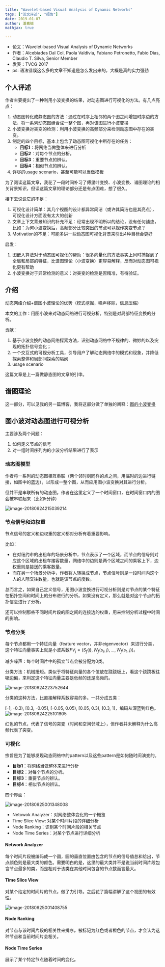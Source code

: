 ```yaml
---
title: "Wavelet-based Visual Analysis of Dynamic Networks"
tags: ["论文评述", "报告"]
date: 2019-01-07
author: 潘嘉铖
mathjax: true

---
```


- 论文：Wavelet-based Visual Analysis of Dynamic Networks
- 作者：Alcebiades Dal Col, Paola Valdivia, Fabiano Petronetto, Fabio Dias, Claudio T. Silva, Senior Member
- 发表：TVCG 2017
- ps: 语法错误这么多的文章不知道是怎么发出来的，大概是真的实力强劲



## 个人评述

作者主要提出了一种利用小波变换的结果，对动态图进行可视化的方法。有几点亮点：

1. 动态图转化成静态图的方法：通过在时序上相邻的两个图之间增加时序边的方法，将一系列动态图组合成一整个图，再对该图进行小波变换
2. 小波变换对突变的检测：利用小波变换的高频部分来检测动态图中存在的突变。
3. 制定的四个目标，基本上包含了动态图可视化中所存在的任务：
   - **目标1**：将网络当做整体来进行分析
   - **目标2**：对每个节点的分析。
   - **目标3**：重要节点的辨认。
   - **目标4**：相似节点的辨认。
4. 详尽的usage scenario，甚至可能可以当做模板

为了阅读这篇文章，我花了一段时间补习了傅里叶变换、小波变换、谱图理论的相关背景知识，但读这篇文章的理论部分还是有点困难，想了很久。

接下去说说它的不足：

1. 可视化设计简单：其几个视图的设计都异常简洁（或许其简洁也是其亮点），可视化设计方面没有太大的创新
2. 文章上下文背景知识的补充不足：经常出现不明所以的结论，没有任何铺垫，比如：为何小波变换后，高频部分比较突出的节点可以视作突变节点？
3. Motivation的不足：可能多讲一些动态图可视化背景来引出4种目标会更好

启发：

1. 图嵌入算法对于动态图可视化的帮助：很多向量化的方法事实上同时捕捉到了全局和局部的特征，比谱图理论（小波变换）更容易解释，反而对动态图可视化更有帮助
2. 小波变换对于异常检测的意义：对突变的检测是否精准，有待验证。



## 介绍

动态网络介绍+谱图小波理论的优势（模式挖掘，噪声移除，信息压缩）

本文的工作：用图小波来对动态网络进行可视分析，特别是对局部特征变换的分析。

贡献：

1. 基于小波变换的动态网络探索方法，识别动态网络中不规律的、微妙的以及突现的拓扑信号变化；
2. 一个交互式的可视分析工具，引导用户了解动态网络中的模式和现象，并降低探索整体和局部间探索的隔阂
3. usage scenario

这篇文章是上一篇做静态图的文章的引申。



## 谱图理论

这一部分，可以见我的另一篇博客，我将这部分做了单独的阐释：[图的小波变换](https://jackieanxis.github.io/blog-others/2018/06/19/%E5%9B%BE%E7%9A%84%E5%B0%8F%E6%B3%A2%E5%8F%98%E6%8D%A2/)



## 图小波对动态图进行可视分析

主要涉及两个问题：

1. 如何定义节点的信号
2. 对一组时间序列内的小波分析结果进行了表示

### 动态图模型

作者将一系列的动态图相互串联（两个邻时刻同样的点之间，用临时的边进行链接，如图中的蓝边），以形成一整个图，从而应用图小波变换对其进行分析。

但并不是串联所有的动态图，作者在这里定义了一个时间窗口，在时间窗口内的图会被串联起来（比如5分钟）

![image-20180624215039214](http://jackie-image.oss-cn-hangzhou.aliyuncs.com/2018-06-24-135039.png)

### 节点信号和边权重

节点信号的定义和边权重的定义都对分析有着重要影响。

比如：

- 在对纽约市的出租车的场景分析中，节点表示了一个区域，而节点的信号则对应这个区域的出租车接客数量，网络中的边则是两个区域之间的乘客上下，边权重则是接送的乘客数量。
- 而在另一个场景分析中，作者将人转换成节点，节点信号则是一段时间内这个人的人际交往数量，也就是该节点的度数。

总而言之，如果自己定义信号，用图小波变换进行可视分析则是对节点的某个特征在拓扑空间和时间上的分布进行的分析。如果没有定义，那么就是对这个节点的拓扑信息进行了分析。

还可以控制那些不同时间片段的图之间的连接边的权重，用来控制分析过程中时间的影响。

### 节点分类

每个节点都用一个特征向量（feature vector，并非eigenvector）来进行分类，这个特征向量事实上就是小波系数$FV_j=(S_f(j), W_f(s_r,j), \ldots, W_f(s_1, j))$。

减少噪声：每个时间片中的孤立节点会被分配为0类。

分类方法：机械扭矩。类似于将特征向量的各个值放在跷跷板上，看这个跷跷板往哪边偏，来判定这个特征向量主要是低频的还是高频的。

![image-20180624223752644](http://jackie-image.oss-cn-hangzhou.aliyuncs.com/2018-06-24-143752.png)

分类的这种方法，比直接解释系数容易的多。一共分成五类：

[-1, -0.3), [0.3, -0.05], [-0.05, 0.05), [0.05, 0.3), [0.3, 1]，编码从深蓝到红色。![image-20180624225101805](http://jackie-image.oss-cn-hangzhou.aliyuncs.com/2018-06-24-145102.png)

红色的节点，代表了信号的突变（时间和空间邻域上），但作者并未解释为什么高频代表了突变。

### 可视化

宗旨是为了能够发现动态网络中的pattern以及这些pattern是如何随时间演变的。

- **目标1**：将网络当做整体来进行分析
- **目标2**：对每个节点的分析。
- **目标3**：重要节点的辨认。
- **目标4**：相似节点的辨认。

四个界面：

![image-20180625001348008](http://jackie-image.oss-cn-hangzhou.aliyuncs.com/2018-06-24-161348.png)

- Netowok Analyzer：对网络整体变化的一个概览
- Time Slice View: 对某个时间片段的详细分析
- Node Ranking：识别某个时间片段的相关节点
- Node Time Series：对某个节点进行详细分析

#### Network Analyzer

每个时间片段被编码成一个圆，圆的垂直位置由包含的节点的信号值总和给出，节点颜色则是最大类的颜色。需要明白的是，这里的最大类并不是说当前时间片段包含节点最多的类，而是相对于该类在其他时间包含的节点数而言最大。

#### Time Slice View

对某个给定的时间片的节点，做了力引导。之后花了篇幅讲解了这个视图的有效性。

![image-20180625001408755](http://jackie-image.oss-cn-hangzhou.aliyuncs.com/2018-06-24-161409.png)

#### Node Ranking

对节点与该时间片段的相关性来排序。被标记为红色或者橙色的节点，才会认为这种节点和当前时间片会相关。

#### Node Time Series

展示了某个特定节点随着时间的变化。
